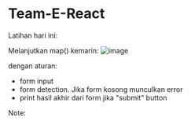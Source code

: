 # Team-E-React

Latihan hari ini:

Melanjutkan map() kemarin:
![image](https://github.com/playmakermz/Team-E-React/assets/60807663/2f7dac8f-74fa-4cad-89ca-a21061aeab6d)



dengan aturan:
- form input
- form detection. Jika form kosong munculkan error
- print hasil akhir dari form jika "submit" button

Note:

